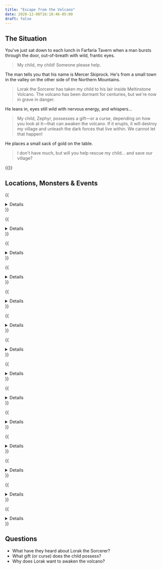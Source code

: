 ```yaml
---
title: "Escape from the Volcano"
date: 2020-12-08T16:18:46-05:00
draft: false
---
```


<div data-toc="In This Adventure"></div>

## The Situation

You've just sat down to each lunch in Farfaria Tavern when a man bursts through the door, out-of-breath with wild, frantic eyes.

> My child, my child! Someone please help.

The man tells you that his name is Mercer Skiprock. He's from a small town in the valley on the other side of the Northern Mountains.

> Lorak the Sorcerer has taken my child to his lair inside Meltinstone Volcano. The volcano has been dormant for centuries, but we're now in grave in danger.

He leans in, eyes still wild with nervous energy, and whispers...

> My child, Zephyr, possesses a gift&mdash;or a curse, depending on how you look at it&mdash;that can awaken the volcano. If it erupts, it will destroy my village and unleash the dark forces that live within. We cannot let that happen!

He places a small sack of gold on the table.

> I don't have much, but will you help rescue my child... and save our village?

{{<maps href="/downloads/assets_escape-from-the-volcano.pdf">}}



## Locations, Monsters & Events

{{<details summary="The Journey North" blurb="The Volcano is on the other side of the Northern Mountains, farther than most people in your village have ever traveled.">}}

<p class="margin-bottom-small">You can hand-wave your way through this, or make it a bigger event with its own encounters and events.</p>

- Picking up supplies
- Encounters with woodland monsters
- Survival encounters in the mountains
{{</details>}}

{{<details summary="Entrance to the Volcano" blurb="After searching the base of the volcano, you find what appears to be the opening to a tunnel into the volcano. It's covered in now-hardened lava.">}}
- _Events_
	+ After entering, the roof caves in behind the adventurers, sealing them in.
{{</details>}}

{{<details summary="Lava Pond" blurb="After following the tunnel a short while, you come to a lake of lava. It's dotted with volcanic rock. Blackened, porous walls ooze magma in places.">}}
- _Events_
	+ While trying to cross, lava will periodically bubble and pop, launching into the air. Any adventurer who's hit by it takes D6WR damage.
	+ Some stones in the lava pond are more stable than others. Smaller ones can tip, or sink completely.
{{</details>}}

{{<details summary="Supply Alcove" blurb="There are no challenges here, but adventurers may find supplies left by previous explorers or a stock room used by the current inhabitants.">}}

<p class="margin-bottom-small">Ideas for supplies</p>

- Rope
- Healing Potion
- Cloak of Invisibility (big enough for half the party)
{{</details>}}

{{<details summary="Lava River" blurb="A bit further down the path, the adventurers come to a rope bridge, spanning the gap across a roaring river of lava. The bridge swings and sways 20 feet above the liquid rock. It looks quite old.">}}
- _Events_
	+ Several boards fall into the river below as the adventurers attempt to cross it
	+ The bridge collapses completely
{{</details>}}

{{<details summary="Cavern of the Rock Monster" blurb="The adventurers enter what appears to be an empty cavern.">}}
- _Monsters_
	+ {{<monster name="Rock Monster">}}
- _Events_
	+ If the party is not _extermely_ quite, a giant boulder begins to move, revealing a previously sleeping Rock Monster
{{</details>}}

{{<details summary="Mushroom Cavern" blurb="The dim cavern is illuminated by large clusters of iridescent mushrooms.">}}

<p class="margin-bottom-small">The mushrooms are magical. Eating one will produce a random effect. Roll a D6: 1-2 produces a detrimental effect, 3-6 produces a helpful one. (<em>Don't eat random mushrooms in real life!</em>)</p>

- _Monsters_
	+ {{<monster name="Gnome">}}
- _Events_
	+ If the party lingers too long, they'll begin to experience hallucinations
	+ If the party picks a mushroom, cave gnomes will emerge and attack them
{{</details>}}

{{<details summary="Trap Door" blurb="The floor transitions from rock to wooden beams, then back again.">}}
- _Events_
	+ A DR Hard Perception Check will reveal the trap door ahead of time. If the party fails, the wooden floor drops out below them.
	+ Any player that succeeds on a DR Medium Speed roll jumps to safety. Anyone who fails falls into a 15' deep pit.
	+ After a minute or two, the pit begins to fill with lava that slowly oozes through cracks in the walls.
	+ Gnomes attack if you linger too long.
{{</details>}}

{{<details summary="Dragonhead Hallway" blurb="Players approach a long, straight hallway, adorned with stone dragon head figurines.">}}
- _Events_
	+ A successful DR Hard Perception Check will reveal that the dragon heads spit dire _before_ the players attempt to walk down the hallway.
	+ A successful DR Hard Speed roll will allow the players to run down the hallway avoiding the flames. Players can try other tricks, too.
{{</details>}}

{{<details summary="Lava Lake" blurb="The hallway opens up into a tall, wide cavern, with a giant lake of lava. In the middle are two islands of volcanic rock. A sturdy wooden bridge connects each end of the cavern to the islands, and the islands to each other.">}}
- _Monsters_
	+ {{<monster name="Goblin">}}
- _Events_
	+ A successful DR Medium Perception Check reveals hidden archers high up in the cavern walls
	+ Goblin archers begin shooting at the party from hidden balconies in the walls
{{</details>}}

{{<details summary="Supply Closet" blurb="A place to resupply and heal up if needed.">}}
- Healing Potion
- Armor
- Anything else the party might need
{{</details>}}

{{<details summary="The Lone Goblin" blurb="As they round the corner, the party finds an nearly empty cavern... except for a long goblin, crying in the corner.">}}
- _Events_
	+ If the party is nice to the Goblin, he will reveal secrets about what's ahead and urge them to turn back: more archers, lava and rock monsters, and a small contingent of goblin soldiers.
{{</details>}}

{{<details summary="The Palace" blurb="At the end of the short hallway, players come to the entrance to the Volcano Palace. The room is massive. Way off in the distance, beyond a stone bridge spanning a wide river of lava, they spot Lorak the Sorcerer sitting on a throne of lava and bones.">}}
- _Monsters_
	+ {{<monster name="Goblin">}}
	+ {{<monster name="Lava Monster">}}
	+ {{<monster name="Rock Monster">}}
- _Events_
	+ A small band of goblin soldiers attacks the party
	+ Before the battle with the goblins is over, goblin archers begin shooting at them as well.
	+ On the next tier of the mezzanine, one or two hideous statues move, revealing rock monsters launching a surprise attack
	+ Just before the bridge and lava river, a lava monster oozes from the walls. On the far side of the bridge, more archers launch attacks.
{{</details>}}

{{<details summary="The Throne" blurb="As the party approaches the throne, the see the Zephyr Skiprock, the child, locked behind a gate built into the wall. A key hangs on the throne behind Lorak the Sorcerer." margin="true">}}
- _Monsters_
	+ {{<monster name="Sorcerer">}}
- _Events_
	+ Lorak engages the party in a battle
	+ If the party begins to win, he casts a spell that causes the cavern to begin collapsing, and flees. The party must rescue Zephyr and escape before the whole mountain collapses.
	+ If they befriended the Lone Goblin, he appears at the last second and leads them to a hidden tunnel under the throne that gets them out of the volcano.
{{</details>}}



## Questions

- What have they heard about Lorak the Sorcerer?
- What gift (or curse) does the child possess?
- Why does Lorak want to awaken the volcano?